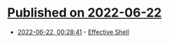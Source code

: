 # [Published on 2022-06-22](index.md)

* [2022-06-22, 00:28:41](https://news.ycombinator.com/item?id=31830676) - [Effective Shell](https://effective-shell.com/)
